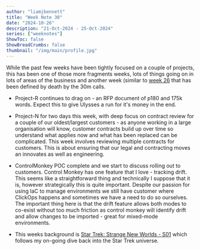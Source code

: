 ```yaml
---
author: "liamjbennett"
title: "Week Note 30"
date: "2024-10-26"
description: "21-Oct-2024 - 25-Oct-2024"
series: ["weeknotes"]
ShowToc: false
ShowBreadCrumbs: false
thumbnail: "/img/main/profile.jpg"
---
```


While the past few weeks have been tightly focused on a couple of projects, this has been one of those more fragments weeks, lots of things going on in lots of areas of the business and another week (similar to [week 26]() that has been defined by death by the 30m calls.

* Project-R continues to drag on - an RFP document of p180 and 175k words. Expect this to give Ulysses a run for it's money in the end.

* Project-N for two days this week, with deep focus on contract review for a couple of our oldest/largest customers - as anyone working in a large organisation will know, customer contracts build up over time so understand what applies now and what has been replaced can be complicated. This week involves reviewing multiple contracts for customers. This is about ensuring that our legal and contracting moves an innovates as well as engineering.

* ControlMonkey POC complete and we start to discuss rolling out to customers. Control Monkey has one feature that I love - tracking drift. This seems like a straightforward thing and technically I suppose that it is, however strategically this is quite important. Despite our passion for using IaC to manage environments we still have customer where ClickOps happens and sometimes we have a need to do so ourselves. The important thing here is that the drift feature allows both modes to co-exist without too much friction as control monkey will identify drift and allow changes to be imported - great for mixed-mode environments.

* This weeks background is [Star Trek: Strange New Worlds - S01](https://www.paramountplus.com/gb/shows/star-trek-strange-new-worlds/) which follows my on-going dive back into the Star Trek universe.